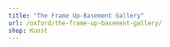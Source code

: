 ```yaml
---
title: "The Frame Up-Basement Gallery"
url: /oxford/the-frame-up-basement-gallery/
shop: Kunst
---
```

